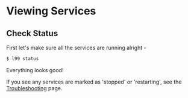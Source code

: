 # Viewing Services

## Check Status

First let's make sure all the services are running alright - 

```bash
$ l99 status
```

Everything looks good! 

If you see any services are marked as 'stopped' or 'restarting', see the [Troubleshooting](../reference/troubleshooting.md) page.



